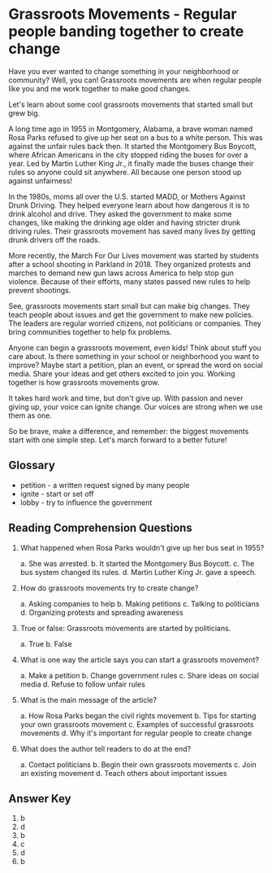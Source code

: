 # Grassroots Movements - Regular people banding together to create change

Have you ever wanted to change something in your neighborhood or community? Well, you can! Grassroots movements are when regular people like you and me work together to make good changes.

Let's learn about some cool grassroots movements that started small but grew big.

A long time ago in 1955 in Montgomery, Alabama, a brave woman named Rosa Parks refused to give up her seat on a bus to a white person. This was against the unfair rules back then. It started the Montgomery Bus Boycott, where African Americans in the city stopped riding the buses for over a year. Led by Martin Luther King Jr., it finally made the buses change their rules so anyone could sit anywhere. All because one person stood up against unfairness!

In the 1980s, moms all over the U.S. started MADD, or Mothers Against Drunk Driving. They helped everyone learn about how dangerous it is to drink alcohol and drive. They asked the government to make some changes, like making the drinking age older and having stricter drunk driving rules. Their grassroots movement has saved many lives by getting drunk drivers off the roads.

More recently, the March For Our Lives movement was started by students after a school shooting in Parkland in 2018. They organized protests and marches to demand new gun laws across America to help stop gun violence. Because of their efforts, many states passed new rules to help prevent shootings.

See, grassroots movements start small but can make big changes. They teach people about issues and get the government to make new policies. The leaders are regular worried citizens, not politicians or companies. They bring communities together to help fix problems.

Anyone can begin a grassroots movement, even kids! Think about stuff you care about. Is there something in your school or neighborhood you want to improve? Maybe start a petition, plan an event, or spread the word on social media. Share your ideas and get others excited to join you. Working together is how grassroots movements grow.

It takes hard work and time, but don't give up. With passion and never giving up, your voice can ignite change. Our voices are strong when we use them as one.

So be brave, make a difference, and remember: the biggest movements start with one simple step. Let's march forward to a better future!

## Glossary

- petition - a written request signed by many people
- ignite - start or set off
- lobby - try to influence the government

## Reading Comprehension Questions

1. What happened when Rosa Parks wouldn't give up her bus seat in 1955?

   a. She was arrested.
   b. It started the Montgomery Bus Boycott.
   c. The bus system changed its rules.
   d. Martin Luther King Jr. gave a speech.

2. How do grassroots movements try to create change?

   a. Asking companies to help
   b. Making petitions
   c. Talking to politicians
   d. Organizing protests and spreading awareness

3. True or false: Grassroots movements are started by politicians.

   a. True
   b. False

4. What is one way the article says you can start a grassroots movement?

   a. Make a petition
   b. Change government rules
   c. Share ideas on social media
   d. Refuse to follow unfair rules

5. What is the main message of the article?

   a. How Rosa Parks began the civil rights movement
   b. Tips for starting your own grassroots movement
   c. Examples of successful grassroots movements
   d. Why it's important for regular people to create change

6. What does the author tell readers to do at the end?

   a. Contact politicians
   b. Begin their own grassroots movements
   c. Join an existing movement
   d. Teach others about important issues

## Answer Key

1. b
2. d
3. b
4. c
5. d
6. b
